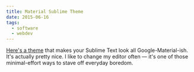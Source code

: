 ```yaml
---
title: Material Sublime Theme
date: 2015-06-16
tags:
  - software
  - webdev
---
```


[Here's a theme](http://equinusocio.github.io/material-theme/) that makes your Sublime Text look all Google-Material-ish. It's actually pretty nice. I like to change my editor often — it's one of those minimal-effort ways to stave off everyday boredom.
